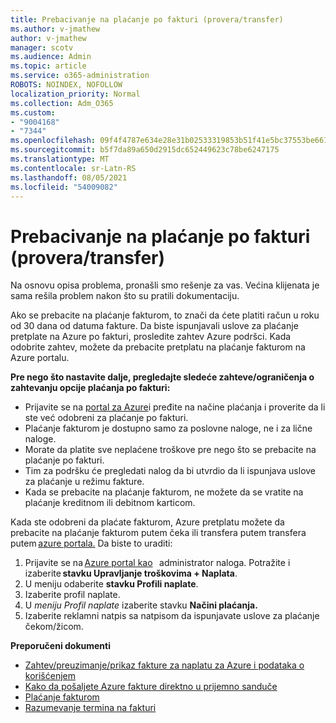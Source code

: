 ```yaml
---
title: Prebacivanje na plaćanje po fakturi (provera/transfer)
ms.author: v-jmathew
author: v-jmathew
manager: scotv
ms.audience: Admin
ms.topic: article
ms.service: o365-administration
ROBOTS: NOINDEX, NOFOLLOW
localization_priority: Normal
ms.collection: Adm_O365
ms.custom:
- "9004168"
- "7344"
ms.openlocfilehash: 09f4f4787e634e28e31b02533319853b51f41e5bc37553be6615c2389063818c
ms.sourcegitcommit: b5f7da89a650d2915dc652449623c78be6247175
ms.translationtype: MT
ms.contentlocale: sr-Latn-RS
ms.lasthandoff: 08/05/2021
ms.locfileid: "54009082"
---
```

# <a name="switch-to-pay-by-invoice-checkwire-transfer"></a>Prebacivanje na plaćanje po fakturi (provera/transfer)

Na osnovu opisa problema, pronašli smo rešenje za vas. Većina klijenata je sama rešila problem nakon što su pratili dokumentaciju.

Ako se prebacite na plaćanje fakturom, to znači da ćete platiti račun u roku od 30 dana od datuma fakture. Da biste ispunjavali uslove za plaćanje pretplate na Azure po fakturi, prosledite zahtev Azure podršci. Kada odobrite zahtev, možete da prebacite pretplatu na plaćanje fakturom na Azure portalu.

**Pre nego što nastavite dalje, pregledajte sledeće zahteve/ograničenja o zahtevanju opcije plaćanja po fakturi:**

- Prijavite se na [portal za Azure](https://portal.azure.com/)i pređite na načine plaćanja i proverite da li ste već odobreni za plaćanje po fakturi.
- Plaćanje fakturom je dostupno samo za poslovne naloge, ne i za lične naloge.
- Morate da platite sve neplaćene troškove pre nego što se prebacite na plaćanje po fakturi.
- Tim za podršku će pregledati nalog da bi utvrdio da li ispunjava uslove za plaćanje u režimu fakture.
- Kada se prebacite na plaćanje fakturom, ne možete da se vratite na plaćanje kreditnom ili debitnom karticom.

Kada ste odobreni da plaćate fakturom, Azure pretplatu možete da prebacite na plaćanje fakturom putem čeka ili transfera putem transfera putem [azure portala.](https://portal.azure.com/)
Da biste to uraditi:

1. Prijavite se na [Azure portal kao](https://portal.azure.com/)   administrator naloga. Potražite i izaberite **stavku Upravljanje troškovima + Naplata**.
2. U meniju odaberite **stavku Profili naplate**.
3. Izaberite profil naplate.
4. U *meniju Profil naplate* izaberite stavku **Načini plaćanja.**
5. Izaberite reklamni natpis sa natpisom da ispunjavate uslove za plaćanje čekom/žicom.

**Preporučeni dokumenti**

- [Zahtev/preuzimanje/prikaz fakture za naplatu za Azure i podataka o korišćenjem](https://docs.microsoft.com/azure/billing/billing-download-azure-invoice-daily-usage-date)
- [Kako da pošaljete Azure fakture direktno u prijemno sanduče](https://docs.microsoft.com/azure/billing/billing-download-azure-invoice-daily-usage-date)
- [Plaćanje fakturom](https://docs.microsoft.com/azure/billing/billing-how-to-pay-by-invoice)
- [Razumevanje termina na fakturi](https://docs.microsoft.com/azure/billing/billing-understand-your-invoice)
